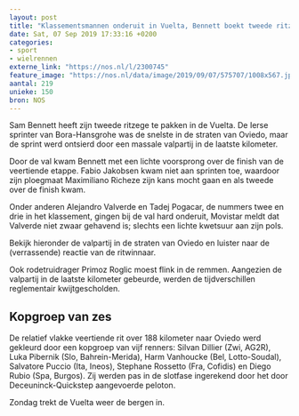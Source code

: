 ```yaml
---
layout: post
title: "Klassementsmannen onderuit in Vuelta, Bennett boekt tweede ritzege"
date: Sat, 07 Sep 2019 17:33:16 +0200
categories: 
- sport 
- wielrennen 
externe_link: "https://nos.nl/l/2300745"
feature_image: "https://nos.nl/data/image/2019/09/07/575707/1008x567.jpg"
aantal: 219
unieke: 150
bron: NOS
---
```


<p>Sam Bennett heeft zijn tweede ritzege te pakken in de Vuelta. De Ierse sprinter van Bora-Hansgrohe was de snelste in de straten van Oviedo, maar de sprint werd ontsierd door een massale valpartij in de laatste kilometer.</p>
<p>Door de val kwam Bennett met een lichte voorsprong over de finish van de veertiende etappe. Fabio Jakobsen kwam niet aan sprinten toe, waardoor zijn ploegmaat Maximiliano Richeze zijn kans mocht gaan en als tweede over de finish kwam.</p>
<p>Onder anderen Alejandro Valverde en Tadej Pogacar, de nummers twee en drie in het klassement, gingen bij de val hard onderuit, Movistar meldt dat Valverde niet zwaar gehavend is; slechts een lichte kwetsuur aan zijn pols.</p>
<p>Bekijk hieronder de valpartij in de straten van Oviedo en luister naar de (verrassende) reactie van de ritwinnaar.</p>
<p>Ook rodetruidrager Primoz Roglic moest flink in de remmen. Aangezien de valpartij in de laatste kilometer gebeurde, werden de tijdverschillen reglementair kwijtgescholden.</p>
<h2>Kopgroep van zes</h2>
<p>De relatief vlakke veertiende rit over 188 kilometer naar Oviedo werd gekleurd door een kopgroep van vijf renners: Silvan Dillier (Zwi, AG2R), Luka Pibernik (Slo, Bahrein-Merida), Harm Vanhoucke (Bel, Lotto-Soudal), Salvatore Puccio (Ita, Ineos), Stephane Rossetto (Fra, Cofidis) en Diego Rubio (Spa, Burgos). Zij werden pas in de slotfase ingerekend door het door Deceuninck-Quickstep aangevoerde peloton.</p>
<p>Zondag trekt de Vuelta weer de bergen in.</p>
